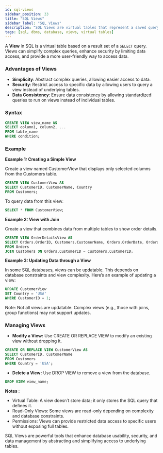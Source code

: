 ```yaml
---
id: sql-views
sidebar_position: 33
title: "SQL Views"
sidebar_label: "SQL Views"
description: "SQL Views are virtual tables that represent a saved query in the database."
tags: [sql, dbms, database, views, virtual tables]
---
```


A **View** in SQL is a virtual table based on a result set of a `SELECT` query. Views can simplify complex queries, enhance security by limiting data access, and provide a more user-friendly way to access data.

### Advantages of Views

- **Simplicity**: Abstract complex queries, allowing easier access to data.
- **Security**: Restrict access to specific data by allowing users to query a view instead of underlying tables.
- **Data Consistency**: Ensure data consistency by allowing standardized queries to run on views instead of individual tables.

### Syntax

```sql
CREATE VIEW view_name AS
SELECT column1, column2, ...
FROM table_name
WHERE condition;
```

### Example

**Example 1: Creating a Simple View**

Create a view named CustomerView that displays only selected columns from the Customers table.

```sql
CREATE VIEW CustomerView AS
SELECT CustomerID, CustomerName, Country
FROM Customers;
```

To query data from this view:

```sql
SELECT * FROM CustomerView;
```

**Example 2: View with Join**

Create a view that combines data from multiple tables to show order details.

```sql
CREATE VIEW OrderDetailsView AS
SELECT Orders.OrderID, Customers.CustomerName, Orders.OrderDate, Orders.Amount
FROM Orders
JOIN Customers ON Orders.CustomerID = Customers.CustomerID;
```

**Example 3: Updating Data through a View**

In some SQL databases, views can be updatable. This depends on database constraints and view complexity. Here’s an example of updating a view:

```sql
UPDATE CustomerView
SET Country = 'USA'
WHERE CustomerID = 1;
```

Note: Not all views are updatable. Complex views (e.g., those with joins, group functions) may not support updates.

### Managing Views

* **Modify a View:** Use CREATE OR REPLACE VIEW to modify an existing view without dropping it.

```sql
CREATE OR REPLACE VIEW CustomerView AS
SELECT CustomerID, CustomerName
FROM Customers
WHERE Country = 'USA';
```

* **Delete a View:** Use DROP VIEW to remove a view from the database.

```sql
DROP VIEW view_name;
```

**Notes :**
* Virtual Table: A view doesn’t store data; it only stores the SQL query that defines it.
* Read-Only Views: Some views are read-only depending on complexity and database constraints.
* Permissions: Views can provide restricted data access to specific users without exposing full tables.

SQL Views are powerful tools that enhance database usability, security, and data management by abstracting and simplifying access to underlying tables.
